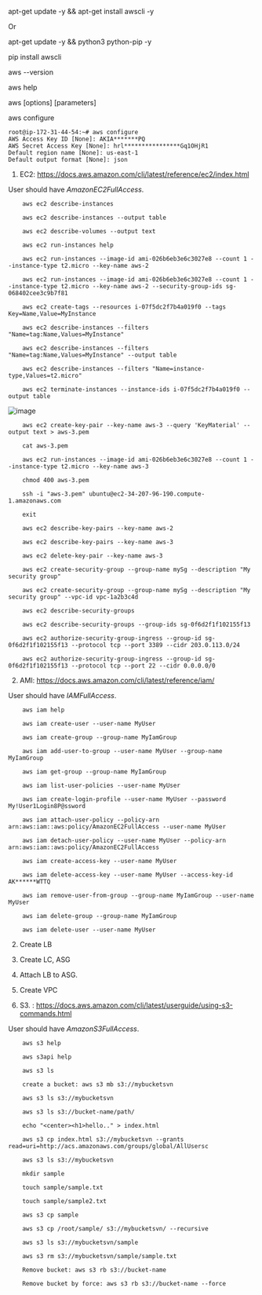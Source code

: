 apt-get update -y && apt-get install awscli -y

Or

apt-get update -y && python3 python-pip -y

pip install awscli

aws --version

aws help

aws [options] <command> <subcommand> [parameters]
  
aws configure

    root@ip-172-31-44-54:~# aws configure
    AWS Access Key ID [None]: AKIA*******PQ
    AWS Secret Access Key [None]: hrl****************Gq1OHjR1
    Default region name [None]: us-east-1
    Default output format [None]: json

1. EC2: https://docs.aws.amazon.com/cli/latest/reference/ec2/index.html

User should have *AmazonEC2FullAccess*.

        aws ec2 describe-instances

        aws ec2 describe-instances --output table

        aws ec2 describe-volumes --output text
        
        aws ec2 run-instances help
        
        aws ec2 run-instances --image-id ami-026b6eb3e6c3027e8 --count 1 --instance-type t2.micro --key-name aws-2
        
        aws ec2 run-instances --image-id ami-026b6eb3e6c3027e8 --count 1 --instance-type t2.micro --key-name aws-2 --security-group-ids sg-068402cee3c9b7f81
        
        aws ec2 create-tags --resources i-07f5dc2f7b4a019f0 --tags Key=Name,Value=MyInstance
              
        aws ec2 describe-instances --filters "Name=tag:Name,Values=MyInstance"
        
        aws ec2 describe-instances --filters "Name=tag:Name,Values=MyInstance" --output table
        
        aws ec2 describe-instances --filters "Name=instance-type,Values=t2.micro"
        
        aws ec2 terminate-instances --instance-ids i-07f5dc2f7b4a019f0 --output table

![image](https://user-images.githubusercontent.com/24622526/49352204-d618fd00-f6dc-11e8-9eab-3756290d7dbc.png)


        aws ec2 create-key-pair --key-name aws-3 --query 'KeyMaterial' --output text > aws-3.pem
        
        cat aws-3.pem
        
        aws ec2 run-instances --image-id ami-026b6eb3e6c3027e8 --count 1 --instance-type t2.micro --key-name aws-3
        
        chmod 400 aws-3.pem
        
        ssh -i "aws-3.pem" ubuntu@ec2-34-207-96-190.compute-1.amazonaws.com
        
        exit
        
        aws ec2 describe-key-pairs --key-name aws-2
        
        aws ec2 describe-key-pairs --key-name aws-3
        
        aws ec2 delete-key-pair --key-name aws-3
        
        aws ec2 create-security-group --group-name mySg --description "My security group"
        
        aws ec2 create-security-group --group-name mySg --description "My security group" --vpc-id vpc-1a2b3c4d
        
        aws ec2 describe-security-groups
        
        aws ec2 describe-security-groups --group-ids sg-0f6d2f1f102155f13
        
        aws ec2 authorize-security-group-ingress --group-id sg-0f6d2f1f102155f13 --protocol tcp --port 3389 --cidr 203.0.113.0/24
        
        aws ec2 authorize-security-group-ingress --group-id sg-0f6d2f1f102155f13 --protocol tcp --port 22 --cidr 0.0.0.0/0
        
2. AMI: https://docs.aws.amazon.com/cli/latest/reference/iam/

User should have *IAMFullAccess*.

        aws iam help
  
        aws iam create-user --user-name MyUser
        
        aws iam create-group --group-name MyIamGroup
        
        aws iam add-user-to-group --user-name MyUser --group-name MyIamGroup
        
        aws iam get-group --group-name MyIamGroup
        
        aws iam list-user-policies --user-name MyUser
        
        aws iam create-login-profile --user-name MyUser --password My!User1Login8P@ssword
        
        aws iam attach-user-policy --policy-arn arn:aws:iam::aws:policy/AmazonEC2FullAccess --user-name MyUser
        
        aws iam detach-user-policy --user-name MyUser --policy-arn arn:aws:iam::aws:policy/AmazonEC2FullAccess
        
        aws iam create-access-key --user-name MyUser
        
        aws iam delete-access-key --user-name MyUser --access-key-id AK******WTTQ
        
        aws iam remove-user-from-group --group-name MyIamGroup --user-name MyUser
        
        aws iam delete-group --group-name MyIamGroup
        
        aws iam delete-user --user-name MyUser
        
2. Create LB

3. Create LC, ASG

4. Attach LB to ASG.

5. Create VPC

6. S3. : https://docs.aws.amazon.com/cli/latest/userguide/using-s3-commands.html

  User should have *AmazonS3FullAccess*.

        aws s3 help
        
        aws s3api help
        
        aws s3 ls
        
        create a bucket: aws s3 mb s3://mybucketsvn
        
        aws s3 ls s3://mybucketsvn
        
        aws s3 ls s3://bucket-name/path/
        
        echo "<center><h1>hello.." > index.html
        
        aws s3 cp index.html s3://mybucketsvn --grants read=uri=http://acs.amazonaws.com/groups/global/AllUsersc
  
        aws s3 ls s3://mybucketsvn
        
        mkdir sample
        
        touch sample/sample.txt
        
        touch sample/sample2.txt
        
        aws s3 cp sample
        
        aws s3 cp /root/sample/ s3://mybucketsvn/ --recursive
        
        aws s3 ls s3://mybucketsvn/sample
        
        aws s3 rm s3://mybucketsvn/sample/sample.txt
        
        Remove bucket: aws s3 rb s3://bucket-name
        
        Remove bucket by force: aws s3 rb s3://bucket-name --force
        
        
        
        


